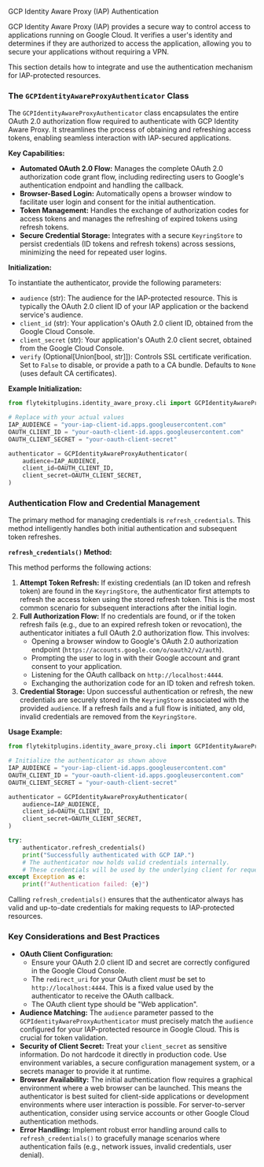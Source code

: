 
<!--
help_text: ''
key: summary_gcp_identity_aware_proxy_(iap)_authentication_191c3140-9412-4c7a-8a7c-944f001ef4a5
modules:
- flytekitplugins.identity_aware_proxy.cli
questions_to_answer: []
type: summary

-->
GCP Identity Aware Proxy (IAP) Authentication

GCP Identity Aware Proxy (IAP) provides a secure way to control access to applications running on Google Cloud. It verifies a user's identity and determines if they are authorized to access the application, allowing you to secure your applications without requiring a VPN.

This section details how to integrate and use the authentication mechanism for IAP-protected resources.

### The `GCPIdentityAwareProxyAuthenticator` Class

The `GCPIdentityAwareProxyAuthenticator` class encapsulates the entire OAuth 2.0 authorization flow required to authenticate with GCP Identity Aware Proxy. It streamlines the process of obtaining and refreshing access tokens, enabling seamless interaction with IAP-secured applications.

**Key Capabilities:**

*   **Automated OAuth 2.0 Flow:** Manages the complete OAuth 2.0 authorization code grant flow, including redirecting users to Google's authentication endpoint and handling the callback.
*   **Browser-Based Login:** Automatically opens a browser window to facilitate user login and consent for the initial authentication.
*   **Token Management:** Handles the exchange of authorization codes for access tokens and manages the refreshing of expired tokens using refresh tokens.
*   **Secure Credential Storage:** Integrates with a secure `KeyringStore` to persist credentials (ID tokens and refresh tokens) across sessions, minimizing the need for repeated user logins.

**Initialization:**

To instantiate the authenticator, provide the following parameters:

*   `audience` (str): The audience for the IAP-protected resource. This is typically the OAuth 2.0 client ID of your IAP application or the backend service's audience.
*   `client_id` (str): Your application's OAuth 2.0 client ID, obtained from the Google Cloud Console.
*   `client_secret` (str): Your application's OAuth 2.0 client secret, obtained from the Google Cloud Console.
*   `verify` (Optional[Union[bool, str]]): Controls SSL certificate verification. Set to `False` to disable, or provide a path to a CA bundle. Defaults to `None` (uses default CA certificates).

**Example Initialization:**

```python
from flytekitplugins.identity_aware_proxy.cli import GCPIdentityAwareProxyAuthenticator

# Replace with your actual values
IAP_AUDIENCE = "your-iap-client-id.apps.googleusercontent.com"
OAUTH_CLIENT_ID = "your-oauth-client-id.apps.googleusercontent.com"
OAUTH_CLIENT_SECRET = "your-oauth-client-secret"

authenticator = GCPIdentityAwareProxyAuthenticator(
    audience=IAP_AUDIENCE,
    client_id=OAUTH_CLIENT_ID,
    client_secret=OAUTH_CLIENT_SECRET,
)
```

### Authentication Flow and Credential Management

The primary method for managing credentials is `refresh_credentials`. This method intelligently handles both initial authentication and subsequent token refreshes.

**`refresh_credentials()` Method:**

This method performs the following actions:

1.  **Attempt Token Refresh:** If existing credentials (an ID token and refresh token) are found in the `KeyringStore`, the authenticator first attempts to refresh the access token using the stored refresh token. This is the most common scenario for subsequent interactions after the initial login.
2.  **Full Authorization Flow:** If no credentials are found, or if the token refresh fails (e.g., due to an expired refresh token or revocation), the authenticator initiates a full OAuth 2.0 authorization flow. This involves:
    *   Opening a browser window to Google's OAuth 2.0 authorization endpoint (`https://accounts.google.com/o/oauth2/v2/auth`).
    *   Prompting the user to log in with their Google account and grant consent to your application.
    *   Listening for the OAuth callback on `http://localhost:4444`.
    *   Exchanging the authorization code for an ID token and refresh token.
3.  **Credential Storage:** Upon successful authentication or refresh, the new credentials are securely stored in the `KeyringStore` associated with the provided `audience`. If a refresh fails and a full flow is initiated, any old, invalid credentials are removed from the `KeyringStore`.

**Usage Example:**

```python
from flytekitplugins.identity_aware_proxy.cli import GCPIdentityAwareProxyAuthenticator

# Initialize the authenticator as shown above
IAP_AUDIENCE = "your-iap-client-id.apps.googleusercontent.com"
OAUTH_CLIENT_ID = "your-oauth-client-id.apps.googleusercontent.com"
OAUTH_CLIENT_SECRET = "your-oauth-client-secret"

authenticator = GCPIdentityAwareProxyAuthenticator(
    audience=IAP_AUDIENCE,
    client_id=OAUTH_CLIENT_ID,
    client_secret=OAUTH_CLIENT_SECRET,
)

try:
    authenticator.refresh_credentials()
    print("Successfully authenticated with GCP IAP.")
    # The authenticator now holds valid credentials internally.
    # These credentials will be used by the underlying client for requests.
except Exception as e:
    print(f"Authentication failed: {e}")
```

Calling `refresh_credentials()` ensures that the authenticator always has valid and up-to-date credentials for making requests to IAP-protected resources.

### Key Considerations and Best Practices

*   **OAuth Client Configuration:**
    *   Ensure your OAuth 2.0 client ID and secret are correctly configured in the Google Cloud Console.
    *   The `redirect_uri` for your OAuth client *must* be set to `http://localhost:4444`. This is a fixed value used by the authenticator to receive the OAuth callback.
    *   The OAuth client type should be "Web application".
*   **Audience Matching:** The `audience` parameter passed to the `GCPIdentityAwareProxyAuthenticator` must precisely match the `audience` configured for your IAP-protected resource in Google Cloud. This is crucial for token validation.
*   **Security of Client Secret:** Treat your `client_secret` as sensitive information. Do not hardcode it directly in production code. Use environment variables, a secure configuration management system, or a secrets manager to provide it at runtime.
*   **Browser Availability:** The initial authentication flow requires a graphical environment where a web browser can be launched. This means the authenticator is best suited for client-side applications or development environments where user interaction is possible. For server-to-server authentication, consider using service accounts or other Google Cloud authentication methods.
*   **Error Handling:** Implement robust error handling around calls to `refresh_credentials()` to gracefully manage scenarios where authentication fails (e.g., network issues, invalid credentials, user denial).
<!--
key: summary_gcp_identity_aware_proxy_(iap)_authentication_191c3140-9412-4c7a-8a7c-944f001ef4a5
type: summary_end

-->
<!--
code_unit: flytekitplugins.identity_aware_proxy.examples.iap_auth_setup
code_unit_type: class
help_text: ''
key: example_af9e2c54-6fb9-4d15-b655-ce356ae3a71e
type: example

-->
